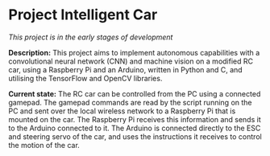 # Project Intelligent Car
*This project is in the early stages of development*

__Description:__
This project aims to implement autonomous capabilities with a convolutional neural network (CNN) and machine vision on a modified RC car, using a Raspberry Pi and an Arduino, written in Python and C, and utilising the TensorFlow and OpenCV libraries.

__Current state:__
The RC car can be controlled from the PC using a connected gamepad. The gamepad commands are read by the script running on the PC and sent over the local wireless network to a Raspberry Pi that is mounted on the car. The Raspberry Pi receives this information and sends it to the Arduino connected to it. The Arduino is connected directly to the ESC and steering servo of the car, and uses the instructions it receives to control the motion of the car.
